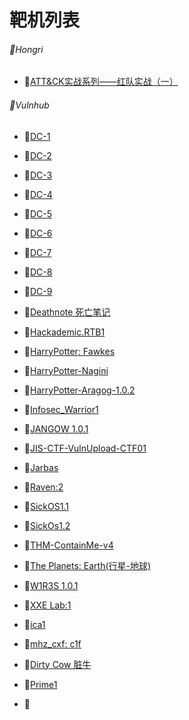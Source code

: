 # 靶机列表

###### :vertical_traffic_light:Hongri

- :octopus:[ATT&CK实战系列——红队实战（一）](https://github.com/hxysaury/Target-Test/blob/main/Hongri/ATT%26CK%E5%AE%9E%E6%88%98%E7%B3%BB%E5%88%97%E2%80%94%E2%80%94%E7%BA%A2%E9%98%9F%E5%AE%9E%E6%88%98%EF%BC%88%E4%B8%80%EF%BC%89.md)

###### :vertical_traffic_light:Vulnhub

- :octopus:[DC-1](https://github.com/hxysaury/Target-Test/blob/main/Vulnhub/DC-1.md)
- :octopus:[DC-2](https://github.com/hxysaury/Target-Test/blob/main/Vulnhub/DC-2.md)
- :octopus:[DC-3](https://github.com/hxysaury/Target-Test/blob/main/Vulnhub/DC-3.md)

- :octopus:[DC-4](https://github.com/hxysaury/Target-Test/blob/main/Vulnhub/DC-4.md)

- :octopus:[DC-5](https://github.com/hxysaury/Target-Test/blob/main/Vulnhub/DC-5.md)

- :octopus:[DC-6](https://github.com/hxysaury/Target-Test/blob/main/Vulnhub/DC-6.md)

- :octopus:[DC-7](https://github.com/hxysaury/Target-Test/blob/main/Vulnhub/DC-7.md)

- :octopus:[DC-8](https://github.com/hxysaury/Target-Test/blob/main/Vulnhub/DC-8.md)

- :octopus:[DC-9](https://github.com/hxysaury/Target-Test/blob/main/Vulnhub/DC-9.md)

- :octopus:[Deathnote 死亡笔记](https://github.com/hxysaury/Target-Test/blob/main/Vulnhub/Deathnote.md)
- :octopus:[Hackademic.RTB1](https://github.com/hxysaury/Target-Test/blob/main/Vulnhub/Hackademic.RTB1.md)
- :octopus:[HarryPotter: Fawkes](https://github.com/hxysaury/Target-Test/blob/main/Vulnhub/HarryPotter-Fawkes.md)
- :octopus:[HarryPotter-Nagini](https://github.com/hxysaury/Target-Test/blob/main/Vulnhub/HarryPotter-2-Nagini.md)
- :octopus:[HarryPotter-Aragog-1.0.2](https://github.com/hxysaury/Target-Test/blob/main/Vulnhub/HarryPotter-Aragog-1.0.2.md)

- :octopus:[Infosec_Warrior1](https://github.com/hxysaury/Target-Test/blob/main/Vulnhub/Infosec_Warrior1.md)

- :octopus:[JANGOW 1.0.1](https://github.com/hxysaury/Target-Test/blob/main/Vulnhub/JANGOW%201.0.1.md)
- :octopus:[JIS-CTF-VulnUpload-CTF01](https://github.com/hxysaury/Target-Test/blob/main/Vulnhub/JIS-CTF-VulnUpload-CTF01.md)
- :octopus:[Jarbas](https://github.com/hxysaury/Target-Test/blob/main/Vulnhub/md)
- :octopus:[Raven:2](https://github.com/hxysaury/Target-Test/blob/main/Vulnhub/Raven%202.md)
- :octopus:[SickOS1.1](https://github.com/hxysaury/Target-Test/blob/main/Vulnhub/SickOS1.1.md)
- :no_bell:[SickOs1.2](https://github.com/hxysaury/Target-Test/blob/main/Vulnhub/SickOs1.2.md)
- :octopus:[THM-ContainMe-v4](https://github.com/hxysaury/Target-Test/blob/main/Vulnhub/THM-ContainMe-v4.md)
- :octopus:[The Planets: Earth(行星-地球)](https://github.com/hxysaury/Target-Test/blob/main/Vulnhub/The%20Planets%20Earth.md)
- :octopus:[W1R3S  1.0.1](https://github.com/hxysaury/Target-Test/blob/main/Vulnhub/W1R3S%201.0.1.md)
- :octopus:[XXE Lab:1](https://github.com/hxysaury/Target-Test/blob/main/Vulnhub/XXE%20Lab%201.md)
- :octopus:[ica1](https://github.com/hxysaury/Target-Test/blob/main/Vulnhub/ica1.md)
- :octopus:[mhz_cxf: c1f](https://github.com/hxysaury/Target-Test/blob/main/Vulnhub/mhz_c1f.md)
- :octopus:[Dirty Cow 脏牛](https://github.com/hxysaury/Target-Test/blob/main/Vulnhub/%E8%84%8F%E7%89%9Blampiao.md)
- :octopus:[Prime1](https://github.com/hxysaury/Target-Test/blob/main/Vulnhub/PRIME1.md)
- :octopus:

  
